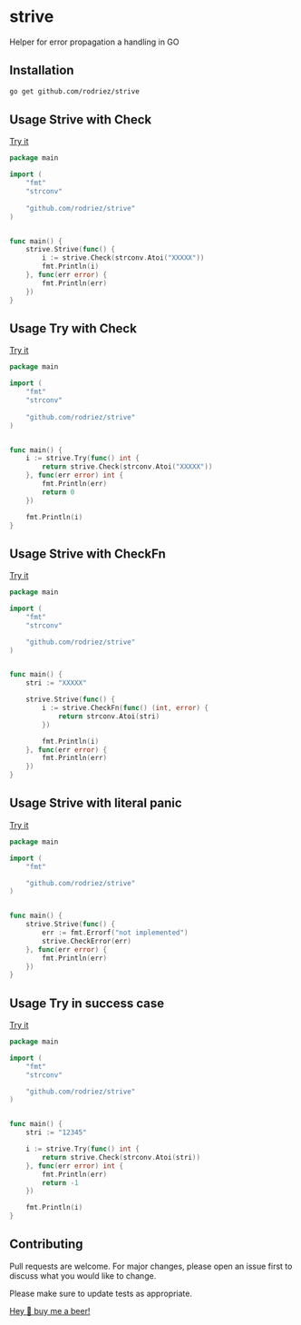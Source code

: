 # strive
Helper for error propagation a handling in GO


## Installation

```bash
go get github.com/rodriez/strive
```

## Usage Strive with Check
[Try it](https://go.dev/play/p/yqfYOAOSUyj)

```go
package main

import (
    "fmt"
	"strconv"
    
    "github.com/rodriez/strive"
)


func main() {
	strive.Strive(func() {
        i := strive.Check(strconv.Atoi("XXXXX"))
        fmt.Println(i)
    }, func(err error) {
        fmt.Println(err)
    })
}

```

## Usage Try with Check
[Try it](https://go.dev/play/p/lvQS5ESdgI3)

```go
package main

import (
    "fmt"
	"strconv"
    
    "github.com/rodriez/strive"
)


func main() {
	i := strive.Try(func() int {
        return strive.Check(strconv.Atoi("XXXXX"))    
    }, func(err error) int {
        fmt.Println(err)
        return 0
    })

    fmt.Println(i)
}

```

## Usage Strive with CheckFn
[Try it](https://go.dev/play/p/lJ142OEN-BO)

```go
package main

import (
    "fmt"
	"strconv"

    "github.com/rodriez/strive"
)


func main() {
    stri := "XXXXX"

	strive.Strive(func() {
        i := strive.CheckFn(func() (int, error) {
            return strconv.Atoi(stri)
        })

        fmt.Println(i)
    }, func(err error) {
        fmt.Println(err)
    })
}

```

## Usage Strive with literal panic
[Try it](https://go.dev/play/p/Ulphqmr--Qk)

```go
package main

import (
    "fmt"

    "github.com/rodriez/strive"
)


func main() {
    strive.Strive(func() {
        err := fmt.Errorf("not implemented")
		strive.CheckError(err)
    }, func(err error) {    
        fmt.Println(err)
    })
}

```

## Usage Try in success case
[Try it](https://go.dev/play/p/1Odvi4zPhaF)

```go
package main

import (
    "fmt"
	"strconv"

    "github.com/rodriez/strive"
)


func main() {
    stri := "12345"

	i := strive.Try(func() int {
        return strive.Check(strconv.Atoi(stri))
    }, func(err error) int {
        fmt.Println(err)
        return -1
    })

    fmt.Println(i)
}

```

## Contributing
Pull requests are welcome. For major changes, please open an issue first to discuss what you would like to change.

Please make sure to update tests as appropriate.

[Hey 👋 buy me a beer! ](https://www.buymeacoffee.com/rodriez)
